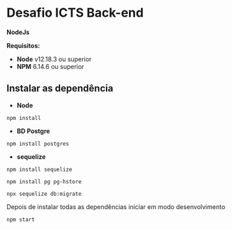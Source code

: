 # Desafio ICTS Back-end

**NodeJs**

**Requisitos:**

- **Node** v12.18.3 ou superior
- **NPM** 6.14.6 ou superior

## Instalar as dependência

- **Node**

```
npm install
```

- **BD Postgre**
```
npm install postgres
```
- **sequelize**
```
npm install sequelize
```
```
npm install pg pg-hstore
```
```
npx sequelize db:migrate
```

Depois de instalar todas as dependências iniciar em modo desenvolvimento

```
npm start
```
